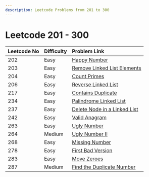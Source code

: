 ```yaml
---
description: Leetcode Problems from 201 to 300
---
```


# Leetcode 201 - 300



| Leetcode No | Difficulty | Problem Link |
| :--- | :--- | :--- |
| 202 | Easy | [Happy Number](../leetcode-easy/leetcode-202-happy-number.md) |
| 203 | Easy | [Remove Linked List Elements](../leetcode-easy/leetcode-203-remove-linked-list-elements.md) |
| 204 | Easy | [Count Primes](../leetcode-easy/leetcode-204-count-primes.md) |
| 206 | Easy | [Reverse Linked List](../leetcode-easy/leetcode-206-reverse-linked-list.md) |
| 217 | Easy | [Contains Duplicate](../leetcode-easy/leetcode-217-contains-duplicate.md) |
| 234 | Easy | [Palindrome Linked List](../leetcode-easy/leetcode-234-palindrome-linked-list.md) |
| 237 | Easy | [Delete Node in a Linked List](../leetcode-easy/leetcode-237-delete-node-in-a-linked-list.md) |
| 242 | Easy | [Valid Anagram](../leetcode-easy/leetcode-242-valid-anagram.md) |
| 263 | Easy | [Ugly Number](../leetcode-easy/leetcode-263-ugly-number.md) |
| 264 | Medium | [Ugly Number II](../leetcode-medium/leetcode-264-ugly-number-ii.md) |
| 268 | Easy | [Missing Number](../leetcode-easy/leetcode-268-missing-number.md) |
| 278 | Easy | [First Bad Version](../leetcode-easy/leetcode-278-first-bad-version.md) |
| 283 | Easy | [Move Zeroes](../leetcode-easy/leetcode-283-move-zeroes.md) |
| 287 | Medium | [Find the Duplicate Number](../leetcode-medium/leetcode-287-find-the-duplicate-number.md) |


